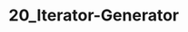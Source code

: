 # 20_Iterator-Generator

<script setup>
import { VuePDF, usePDF } from '@tato30/vue-pdf';
import pathName from  '/pdf/20_Iterator-Generator.pdf'
const { pdf, pages } = usePDF(pathName)
</script>

<VuePDF v-for="page in pages" :key="page" :pdf="pdf" :page="page" />
